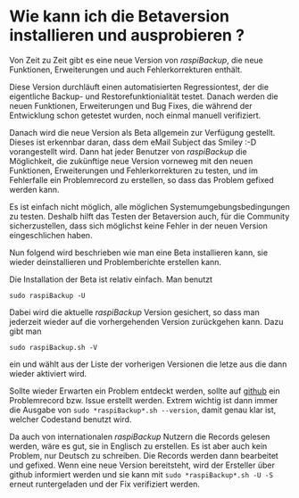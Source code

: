 # Wie kann ich die Betaversion installieren und ausprobieren ?

Von Zeit zu Zeit gibt es eine neue Version von *raspiBackup*, die neue
Funktionen, Erweiterungen und auch Fehlerkorrekturen enthält.

Diese Version durchläuft einen automatisierten Regressiontest, der die
eigentliche Backup- und Restorefunktionialität testet. Danach werden die neuen
Funktionen, Erweiterungen und Bug Fixes, die während der Entwicklung schon
getestet wurden, noch einmal manuell verifiziert.

Danach wird die neue Version als Beta allgemein zur Verfügung gestellt. Dieses
ist erkennbar daran, dass dem eMail Subject das Smiley :-D vorangestellt wird.
Dann hat jeder Benutzer von *raspiBackup* die Möglichkeit, die zukünftige neue
Version vorneweg mit den neuen Funktionen, Erweiterungen und Fehlerkorrekturen
zu testen, und im Fehlerfalle ein Problemrecord zu erstellen, so dass das
Problem gefixed werden kann.

Es ist einfach nicht möglich, alle möglichen Systemumgebungsbedingungen zu
testen. Deshalb hilft das Testen der Betaversion auch, für die Community
sicherzustellen, dass sich möglichst keine Fehler in der neuen Version
eingeschlichen haben.

Nun folgend wird beschrieben wie man eine Beta installieren kann,
sie wieder deinstallieren und Problemberichte erstellen kann.

Die Installation der Beta ist relativ einfach. Man benutzt

```
sudo raspiBackup -U
```

Dabei wird die aktuelle *raspiBackup* Version gesichert, so
dass man jederzeit wieder auf die vorhergehenden Version zurückgehen kann. Dazu
gibt man

```
sudo raspiBackup.sh -V
```
ein und wählt aus der Liste der vorherigen Versionen die letze aus die dann
wieder aktiviert wird.

Sollte wieder Erwarten ein Problem entdeckt werden, sollte auf [github](https://github.com/framps/raspiBackup/issues) ein
Problemrecord bzw. Issue erstellt werden. Extrem wichtig ist dann immer die
Ausgabe von `sudo *raspiBackup*.sh --version`, damit genau klar ist, welcher
Codestand benutzt wird.

Da auch von internationalen *raspiBackup* Nutzern
die Records gelesen werden, wäre es gut, sie in Englisch zu erstellen. Es ist
aber auch kein Problem, nur Deutsch zu schreiben. Die Records werden dann
bearbeitet und gefixed. Wenn eine neue Version bereitsteht, wird der Ersteller
über github informiert werden und sie kann mit `sudo *raspiBackup*.sh -U -S`
erneut runtergeladen und der Fix verifiziert werden.

[.status]: rft
[.source]: https://www.linux-tips-and-tricks.de/de/raspibackupcategoried/594-wie-kann-ich-die-betaversion-installieren-und-ausprobieren
[.source]: https://www.linux-tips-and-tricks.de/en/raspibackupcategorye/595-how-can-i-install-and-test-the-beta-version

